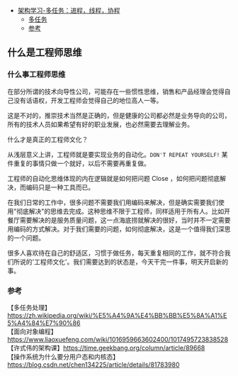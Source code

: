 <!-- START doctoc generated TOC please keep comment here to allow auto update -->
<!-- DON'T EDIT THIS SECTION, INSTEAD RE-RUN doctoc TO UPDATE -->

- [架构学习-多任务：进程，线程，协程](#%E6%9E%B6%E6%9E%84%E5%AD%A6%E4%B9%A0-%E5%A4%9A%E4%BB%BB%E5%8A%A1%E8%BF%9B%E7%A8%8B%E7%BA%BF%E7%A8%8B%E5%8D%8F%E7%A8%8B)
  - [多任务](#%E5%A4%9A%E4%BB%BB%E5%8A%A1)
  - [参考](#%E5%8F%82%E8%80%83)

## 什么是工程师思维

### 什么事工程师思维

在部分所谓的技术向导性公司，可能存在一些惯性思维，销售和产品经理会觉得自己没有话语权，开发工程师会觉得自己的地位高人一等。

这是不对的，推崇技术当然是正确的，但是健康的公司都必然是业务导向的公司，所有的技术人员如果希望有好的职业发展，也必然需要去理解业务。

什么才是真正的工程师文化？

从浅层意义上讲，工程师就是要实现业务的自动化。`DON'T REPEAT YOURSELF!` 某件重复的事情只做一个就好，以后不需要再重复做。

工程师的自动化思维体现的内在逻辑就是如何把问题 Close ，如何把问题彻底解决，而编码只是一种工具而已。

在我们日常的工作中，很多问题不需要我们用编码来解决，但是确实需要我们使用"彻底解决"的思维去完成。这种思维不限于工程师，同样适用于所有人。比如开餐厅需要解决的是服务质量问题，这一点海底捞就解决的很好，当时并不一定需要用编码的方式解决。对于我们需要的问题，如何彻底解决，这是一个值得我们深思的一个问题。

很多人喜欢待在自己的舒适区，习惯于做任务，每天重复相同的工作，就不符合我们所说的'工程师文化'。我们需要达到的状态是，今天⼲完⼀件事，明天开启新的事。







### 参考

【多任务处理】https://zh.wikipedia.org/wiki/%E5%A4%9A%E4%BB%BB%E5%8A%A1%E5%A4%84%E7%90%86  
【面向对象编程】https://www.liaoxuefeng.com/wiki/1016959663602400/1017495723838528      
【许式伟的架构课】https://time.geekbang.org/column/article/89668  
【操作系统为什么要分用户态和内核态】https://blog.csdn.net/chen134225/article/details/81783980  